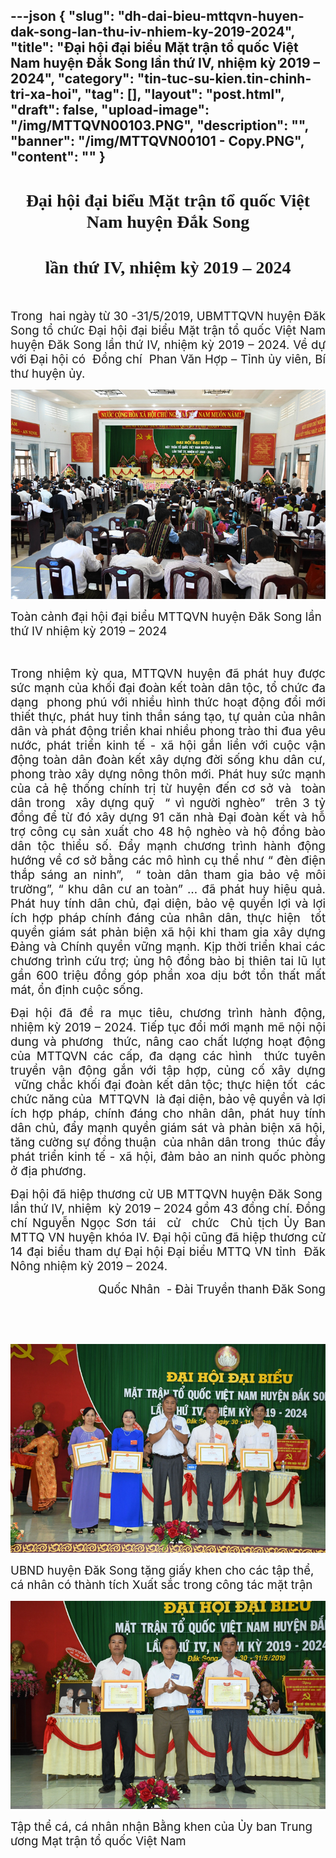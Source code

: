 ---json
{
    "slug": "dh-dai-bieu-mttqvn-huyen-dak-song-lan-thu-iv-nhiem-ky-2019-2024",
    "title": "Đại hội đại biểu Mặt trận tổ quốc Việt Nam huyện Đắk Song  lần thứ IV, nhiệm kỳ 2019 – 2024",
    "category": "tin-tuc-su-kien.tin-chinh-tri-xa-hoi",
    "tag": [],
    "layout": "post.html",
    "draft": false,
    "upload-image": "/img/MTTQVN00103.PNG",
    "description": "",
    "banner": "/img/MTTQVN00101 - Copy.PNG",
    "__content__": ""
}
---
<h1 style="text-align:center"><span style="font-family:&quot;Times New Roman&quot;,&quot;serif&quot;">Đại hội đại biểu Mặt trận tổ quốc Việt Nam huyện Đắk Song</span></h1>

<h1 style="text-align:center"><span style="font-family:&quot;Times New Roman&quot;,&quot;serif&quot;">lần thứ IV, nhiệm kỳ 2019 &ndash; 2024</span></h1>

<p>&nbsp;</p>

<p style="text-align:justify"><span style="font-size:14.0pt">Trong &nbsp;hai ng&agrave;y từ 30 -31/5/2019, UBMTTQVN huyện Đăk Song tổ chức Đại hội đại biểu Mặt trận tổ quốc Việt Nam huyện Đăk Song lần thứ IV, nhiệm kỳ 2019 &ndash; 2024.&nbsp;Về dự với Đại hội c&oacute; &nbsp;Đồng ch&iacute;&nbsp; Phan Văn Hợp &ndash; Tỉnh ủy vi&ecirc;n, B&iacute; thư huyện ủy.</span></p>

<p style="text-align:justify"><img alt="" src="/img/MTTQVN00101.PNG" /></p>

<p><span style="font-size:14.0pt">To&agrave;n cảnh đại hội đại biểu MTTQVN huyện Đăk Song lần thứ IV nhiệm kỳ 2019 &ndash; 2024</span></p>

<p style="text-align:justify">&nbsp;</p>

<p style="text-align:justify"><span style="font-size:14.0pt">Trong nhiệm kỳ qua, MTTQVN huyện đ&atilde; ph&aacute;t huy được sức mạnh của khối đại đo&agrave;n kết to&agrave;n d&acirc;n tộc, tổ chức đa dạng &nbsp;phong ph&uacute; với nhiều h&igrave;nh thức hoạt động đổi mới thiết thực, ph&aacute;t huy tinh thần s&aacute;ng tạo, tự quản của nh&acirc;n d&acirc;n v&agrave; ph&aacute;t động triển khai nhiều phong tr&agrave;o thi đua y&ecirc;u nước, ph&aacute;t triển kinh tế - x&atilde; hội gắn liền với cuộc vận động to&agrave;n d&acirc;n đo&agrave;n kết x&acirc;y dựng đời sống khu d&acirc;n cư, phong tr&agrave;o x&acirc;y dựng n&ocirc;ng th&ocirc;n mới. Ph&aacute;t huy sức mạnh của cả hệ thống ch&iacute;nh trị từ huyện đến cơ sở v&agrave;&nbsp; to&agrave;n d&acirc;n trong &nbsp;x&acirc;y dựng quỹ&nbsp; &ldquo; v&igrave; người ngh&egrave;o&rdquo;&nbsp; tr&ecirc;n 3 tỷ đồng để từ đ&oacute; x&acirc;y dựng 91 căn nh&agrave; Đại đo&agrave;n kết v&agrave; hỗ trợ c&ocirc;ng cụ sản xuất cho 48 hộ ngh&egrave;o v&agrave; hộ đồng b&agrave;o d&acirc;n tộc thiểu số. Đẩy mạnh chương tr&igrave;nh h&agrave;nh động hướng về cơ sở bằng c&aacute;c m&ocirc; h&igrave;nh cụ thể như &ldquo; đ&egrave;n điện thắp s&aacute;ng an ninh&rdquo;,&nbsp; &ldquo; to&agrave;n d&acirc;n tham gia bảo vệ m&ocirc;i trường&rdquo;, &ldquo; khu d&acirc;n cư an to&agrave;n&rdquo; &hellip; đ&atilde; ph&aacute;t huy hiệu quả. Ph&aacute;t huy t&iacute;nh d&acirc;n chủ, đại diện, bảo vệ quyền lợi v&agrave; lợi &iacute;ch hợp ph&aacute;p ch&iacute;nh đ&aacute;ng của nh&acirc;n d&acirc;n, thực hiện&nbsp; tốt quyền gi&aacute;m s&aacute;t phản biện x&atilde; hội khi tham gia x&acirc;y dựng Đảng v&agrave; Ch&iacute;nh quyền vững mạnh. Kịp thời triển khai c&aacute;c chương tr&igrave;nh cứu trợ; ủng hộ đồng b&agrave;o bị thi&ecirc;n tai lũ lụt gần 600 triệu đồng g&oacute;p phần xoa dịu bớt tổn thất mất m&aacute;t, ổn định cuộc sống. </span></p>

<p style="text-align:justify"><span style="font-size:14.0pt">Đại hội đ&atilde; đề ra mục ti&ecirc;u, chương tr&igrave;nh h&agrave;nh động, nhiệm kỳ 2019 &ndash; 2024. Tiếp tục đổi mới mạnh mẽ nội nội dung v&agrave; phương&nbsp; thức, n&acirc;ng cao chất lượng hoạt động của MTTQVN c&aacute;c cấp, đa dạng c&aacute;c h&igrave;nh&nbsp; thức tuy&ecirc;n truyền vận động gắn với tập hợp, củng cố x&acirc;y dựng &nbsp;vững chắc khối đại đo&agrave;n kết d&acirc;n tộc; thực hiện tốt &nbsp;c&aacute;c chức năng của &nbsp;MTTQVN&nbsp; l&agrave; đại diện, bảo vệ quyền v&agrave; lợi &iacute;ch hợp ph&aacute;p, ch&iacute;nh đ&aacute;ng cho nh&acirc;n d&acirc;n, ph&aacute;t huy t&iacute;nh d&acirc;n chủ, đẩy mạnh quyền gi&aacute;m s&aacute;t v&agrave; phản biện x&atilde; hội, tăng cường sự đồng thuận&nbsp; của nh&acirc;n d&acirc;n trong &nbsp;th&uacute;c đẩy ph&aacute;t triển kinh tế - x&atilde; hội, đảm bảo an ninh quốc ph&ograve;ng ở địa phương.</span></p>

<p style="text-align:justify"><span style="font-size:14.0pt">Đại hội đ&atilde; hiệp thương cử UB MTTQVN huyện Đăk Song&nbsp; lần thứ IV, nhiệm &nbsp;kỳ 2019 &ndash; 2024 gồm 43 đồng ch&iacute;. Đồng ch&iacute; Nguyễn Ngọc Sơn t&aacute;i &nbsp;cử&nbsp; chức &nbsp;Chủ tịch Ủy Ban MTTQ VN huyện kh&oacute;a IV. Đại hội cũng đ&atilde; hiệp thương cử 14 đại biểu tham dự Đại hội Đại biểu MTTQ VN tỉnh&nbsp; Đăk N&ocirc;ng nhiệm kỳ 2019 &ndash; 2024. </span></p>

<p style="text-align:right"><span style="font-size:14.0pt">Quốc Nh&acirc;n&nbsp; - Đ&agrave;i Truyền thanh Đăk Song</span></p>

<p style="text-align:right">&nbsp;</p>

<p style="text-align:right">&nbsp;</p>

<p><img alt="" src="/img/MTTQVN00102.PNG" /></p>

<p><span style="font-size:14.0pt">UBND huyện Đăk Song tặng giấy khen cho c&aacute;c tập thể, c&aacute; nh&acirc;n c&oacute; th&agrave;nh t&iacute;ch Xuất sắc trong c&ocirc;ng t&aacute;c mặt trận</span></p>

<p><img alt="" src="/img/MTTQVN00103.PNG" /></p>

<p><span style="font-size:14.0pt">Tập thể c&aacute;, c&aacute; nh&acirc;n nhận Bằng khen của Ủy ban Trung ương Mạt trận tổ quốc Việt Nam</span></p>
